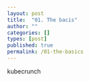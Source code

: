 ```yaml
---
layout: post
title:  "01. The bacis"
author: ""
categories: []
types: [post]
published: true
permalink: /01-the-basics
---
```


kubecrunch
